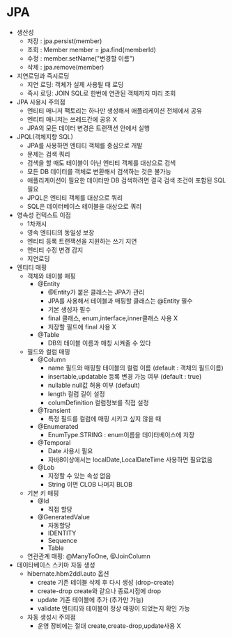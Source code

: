 # JPA
 * 생산성
   * 저장 : jpa.persist(member)
   * 조회 : Member member = jpa.find(memberId)
   * 수정 : member.setName("변경할 이름")
   * 삭제 : jpa.remove(member)
 * 지연로딩과 즉시로딩
   * 지연 로딩: 객체가 실제 사용될 때 로딩 
   * 즉시 로딩: JOIN SQL로 한번에 연관된 객체까지 미리 조회
 * JPA 사용시 주의점
   * 엔티티 매니저 팩토리는 하나만 생성해서 애플리케이션 전체에서 공유
   * 엔티티 매니저는 쓰레드간에 공유 X
   * JPA의 모든 데이터 변경은 트랜잭션 안에서 실행
 * JPQL(객체지향 SQL)
   * JPA를 사용하면 엔티티 객체를 중심으로 개발
   * 문제는 검색 쿼리
   * 검색을 할 때도 테이블이 아닌 엔티티 객체를 대상으로 검색
   * 모든 DB 데이터를 객체로 변환해서 검색하는 것은 불가능
   * 애플리케이션이 필요한 데이터만 DB 검색하려면 결국 검색 조건이 포함된 SQL 필요
   * JPQL은 엔티티 객체를 대상으로 쿼리
   * SQL은 데이터베이스 테이블을 대상으로 쿼리
 * 영속성 컨텍스트 이점
   * 1차캐시
   * 영속 엔티티의 동일성 보장
   * 엔티티 등록 트랜잭션을 지원하는 쓰기 지연
   * 엔티티 수정 변경 감지
   * 지연로딩
 * 엔티티 매핑
   * 객체와 테이블 매핑 
     * @Entity
       * @Entity가 붙은 클래스는 JPA가 관리
       * JPA를 사용해서 테이블과 매핑할 클래스는 @Entity 필수
       * 기본 생성자 필수
       * final 클래스, enum,interface,inner클래스 사용 X
       * 저장할 필드에 final 사용 X
     * @Table
       * DB의 테이블 이름과 매칭 시켜줄 수 있다
   * 필드와 컬럼 매핑  
     * @Column
       * name 필드와 매핑할 테이블의 컬럼 이름 (default : 객체의 필드이름)
       * insertable,updatable 등록 변경 가능 여부 (default : true)
       * nullable null값 허용 여부 (default)
       * length 컬럼 길이 설정
       * columDefinition 컬럼정보를 직접 설정
     * @Transient
       * 특정 필드를 컬럼에 매핑 시키고 싶지 않을 때
     * @Enumerated
       * EnumType.STRING : enum이름을 데이터베이스에 저장
     * @Temporal
       * Date 사용시 필요 
       * 자바8이상에서는 localDate,LocalDateTime 사용하면 필요없음
     * @Lob
       * 지정할 수 있는 속성 없음
       * String 이면 CLOB 나머지 BLOB
   * 기본 키 매핑
     * @Id
       * 직접 할당
     * @GeneratedValue
       * 자동할당
       * IDENTITY
       * Sequence
       * Table
   * 연관관계 매핑: @ManyToOne, @JoinColumn
 * 데이타베이스 스키마 자동 생성
   * hibernate.hbm2ddl.auto 옵션
     * create 기존 테이블 삭제 후 다시 생성 (drop-create)
     * create-drop create와 같으나 종료시점에 drop
     * update 기존 테이블에 추가 (추가만 가능)
     * validate 엔티티와 테이블이 정상 매핑이 되었는지 확인 가능
   * 자동 생성시 주의점
     * 운영 장비에는 절대 create,create-drop,update사용 X